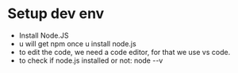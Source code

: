 # Setup dev env

- Install Node.JS
- u will get npm once u install node.js
- to edit the code, we need a code editor, for that we use vs code.
- to check if node.js installed or not:
 node --v